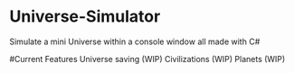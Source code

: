# Universe-Simulator
Simulate a mini Universe within a console window all made with C#

#Current Features
Universe saving (WIP)
Civilizations (WIP)
Planets (WIP)
